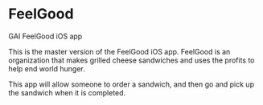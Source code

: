 # FeelGood
GAI FeelGood iOS app


This is the master version of the FeelGood iOS app. FeelGood is an organization that makes grilled cheese sandwiches and
uses the profits to help end world hunger.

This app will allow someone to order a sandwich, and then go and pick up the sandwich when it is completed.
